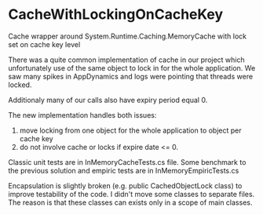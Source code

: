 # CacheWithLockingOnCacheKey
Cache wrapper around System.Runtime.Caching.MemoryCache with lock set on cache key level

There was a quite common implementation of cache in our project which unfortunately use of the same object to lock in for the whole application. 
We saw many spikes in AppDynamics and logs were pointing that threads were locked.

Additionaly many of our calls also have expiry period equal 0.

The new implementation handles both issues:
1. move locking from one object for the whole application to object per cache key
2. do not involve cache or locks if expire date <= 0.

Classic unit tests are in InMemoryCacheTests.cs file.
Some benchmark to the previous solution and empiric tests are in InMemoryEmpiricTests.cs

Encapsulation is slightly broken (e.g. public CachedObjectLock class) to improve testability of the code.
I didn't move some classes to separate files. The reason is that these classes can exists only in a scope of main classes. 
